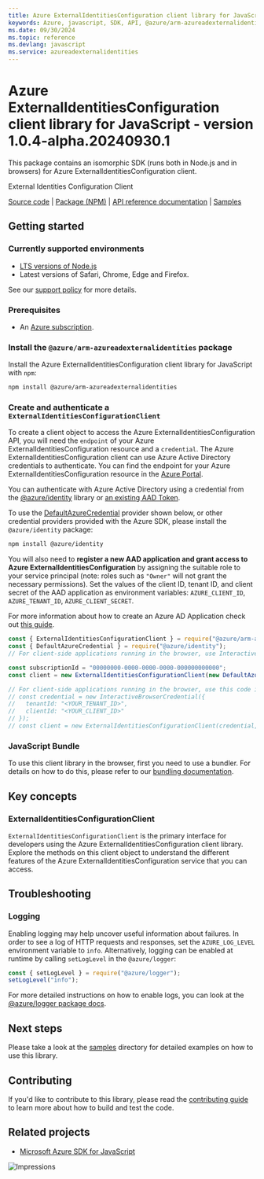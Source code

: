 ```yaml
---
title: Azure ExternalIdentitiesConfiguration client library for JavaScript
keywords: Azure, javascript, SDK, API, @azure/arm-azureadexternalidentities, azureadexternalidentities
ms.date: 09/30/2024
ms.topic: reference
ms.devlang: javascript
ms.service: azureadexternalidentities
---
```

# Azure ExternalIdentitiesConfiguration client library for JavaScript - version 1.0.4-alpha.20240930.1 


This package contains an isomorphic SDK (runs both in Node.js and in browsers) for Azure ExternalIdentitiesConfiguration client.

External Identities Configuration Client

[Source code](https://github.com/Azure/azure-sdk-for-js/tree/main/sdk/azureadexternalidentities/arm-azureadexternalidentities) |
[Package (NPM)](https://www.npmjs.com/package/@azure/arm-azureadexternalidentities) |
[API reference documentation](/javascript/api/@azure/arm-azureadexternalidentities) |
[Samples](https://github.com/Azure-Samples/azure-samples-js-management)

## Getting started

### Currently supported environments

- [LTS versions of Node.js](https://github.com/nodejs/release#release-schedule)
- Latest versions of Safari, Chrome, Edge and Firefox.

See our [support policy](https://github.com/Azure/azure-sdk-for-js/blob/main/SUPPORT.md) for more details.

### Prerequisites

- An [Azure subscription][azure_sub].

### Install the `@azure/arm-azureadexternalidentities` package

Install the Azure ExternalIdentitiesConfiguration client library for JavaScript with `npm`:

```bash
npm install @azure/arm-azureadexternalidentities
```

### Create and authenticate a `ExternalIdentitiesConfigurationClient`

To create a client object to access the Azure ExternalIdentitiesConfiguration API, you will need the `endpoint` of your Azure ExternalIdentitiesConfiguration resource and a `credential`. The Azure ExternalIdentitiesConfiguration client can use Azure Active Directory credentials to authenticate.
You can find the endpoint for your Azure ExternalIdentitiesConfiguration resource in the [Azure Portal][azure_portal].

You can authenticate with Azure Active Directory using a credential from the [@azure/identity][azure_identity] library or [an existing AAD Token](https://github.com/Azure/azure-sdk-for-js/blob/master/sdk/identity/identity/samples/AzureIdentityExamples.md#authenticating-with-a-pre-fetched-access-token).

To use the [DefaultAzureCredential][defaultazurecredential] provider shown below, or other credential providers provided with the Azure SDK, please install the `@azure/identity` package:

```bash
npm install @azure/identity
```

You will also need to **register a new AAD application and grant access to Azure ExternalIdentitiesConfiguration** by assigning the suitable role to your service principal (note: roles such as `"Owner"` will not grant the necessary permissions).
Set the values of the client ID, tenant ID, and client secret of the AAD application as environment variables: `AZURE_CLIENT_ID`, `AZURE_TENANT_ID`, `AZURE_CLIENT_SECRET`.

For more information about how to create an Azure AD Application check out [this guide](/azure/active-directory/develop/howto-create-service-principal-portal).

```javascript
const { ExternalIdentitiesConfigurationClient } = require("@azure/arm-azureadexternalidentities");
const { DefaultAzureCredential } = require("@azure/identity");
// For client-side applications running in the browser, use InteractiveBrowserCredential instead of DefaultAzureCredential. See https://aka.ms/azsdk/js/identity/examples for more details.

const subscriptionId = "00000000-0000-0000-0000-000000000000";
const client = new ExternalIdentitiesConfigurationClient(new DefaultAzureCredential(), subscriptionId);

// For client-side applications running in the browser, use this code instead:
// const credential = new InteractiveBrowserCredential({
//   tenantId: "<YOUR_TENANT_ID>",
//   clientId: "<YOUR_CLIENT_ID>"
// });
// const client = new ExternalIdentitiesConfigurationClient(credential, subscriptionId);
```


### JavaScript Bundle
To use this client library in the browser, first you need to use a bundler. For details on how to do this, please refer to our [bundling documentation](https://aka.ms/AzureSDKBundling).

## Key concepts

### ExternalIdentitiesConfigurationClient

`ExternalIdentitiesConfigurationClient` is the primary interface for developers using the Azure ExternalIdentitiesConfiguration client library. Explore the methods on this client object to understand the different features of the Azure ExternalIdentitiesConfiguration service that you can access.

## Troubleshooting

### Logging

Enabling logging may help uncover useful information about failures. In order to see a log of HTTP requests and responses, set the `AZURE_LOG_LEVEL` environment variable to `info`. Alternatively, logging can be enabled at runtime by calling `setLogLevel` in the `@azure/logger`:

```javascript
const { setLogLevel } = require("@azure/logger");
setLogLevel("info");
```

For more detailed instructions on how to enable logs, you can look at the [@azure/logger package docs](https://github.com/Azure/azure-sdk-for-js/tree/main/sdk/core/logger).

## Next steps

Please take a look at the [samples](https://github.com/Azure-Samples/azure-samples-js-management) directory for detailed examples on how to use this library.

## Contributing

If you'd like to contribute to this library, please read the [contributing guide](https://github.com/Azure/azure-sdk-for-js/blob/main/CONTRIBUTING.md) to learn more about how to build and test the code.

## Related projects

- [Microsoft Azure SDK for JavaScript](https://github.com/Azure/azure-sdk-for-js)

![Impressions](https://azure-sdk-impressions.azurewebsites.net/api/impressions/azure-sdk-for-js%2Fsdk%2Fazureadexternalidentities%2Farm-azureadexternalidentities%2FREADME.png)

[azure_cli]: /cli/azure
[azure_sub]: https://azure.microsoft.com/free/
[azure_sub]: https://azure.microsoft.com/free/
[azure_portal]: https://portal.azure.com
[azure_identity]: https://github.com/Azure/azure-sdk-for-js/tree/main/sdk/identity/identity
[defaultazurecredential]: https://github.com/Azure/azure-sdk-for-js/tree/main/sdk/identity/identity#defaultazurecredential

